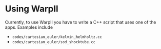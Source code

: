 # Using WarpII

Currently, to use WarpII you have to write a C++ script that uses one of the apps.
Examples include
- `codes/cartesian_euler/kelvin_helmholtz.cc`
- `codes/cartesian_euler/sod_shocktube.cc`
